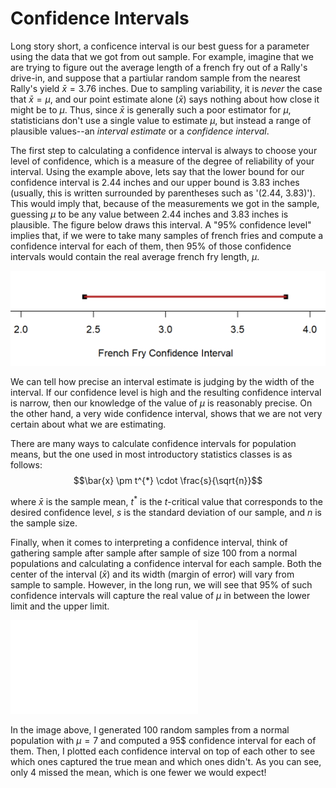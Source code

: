 # Confidence Intervals
Long story short, a conficence interval is our best guess for a parameter using the data that we got from out sample. For example, imagine that we are trying to figure out the average length of a french fry out of a Rally's drive-in, and suppose that a partiular random sample from the nearest Rally's yield $\bar{x}=3.76$ inches. Due to sampling variability, it is _never_ the case that $\bar{x}=\mu$, and our point estimate alone $(\bar{x})$ says nothing about how close it might be to $\mu$. Thus, since $\bar{x}$ is generally such a poor estimator for $\mu$, statisticians don't use a single value to estimate $\mu$, but instead a range of plausible values--an _interval estimate_ or a _confidence interval_.

The first step to calculating a confidence interval is always to choose your level of confidence, which is a measure of the degree of reliability of your interval. Using the example above, lets say that the lower bound for our confidence interval is 2.44 inches and our upper bound is 3.83 inches (usually, this is written surrounded by parentheses such as '(2.44, 3.83)'). This would imply that, because of the measurements we got in the sample, guessing $\mu$ to be any value between 2.44 inches and 3.83 inches is plausible. The figure below draws this interval. A "95% confidence level" implies that, if we were to take many samples of french fries and compute a confidence interval for each of them, then 95% of those confidence intervals would contain the real average french fry length, $\mu$.

![Confidence Interval (2.44, 3.83) in firebrick red](images/FrenchFryCI.png)

We can tell how precise an interval estimate is judging by the width of the interval. If our confidence level is high and the resulting confidence interval is narrow, then our knowledge of the value of $\mu$ is reasonably precise. On the other hand, a very wide confidence interval, shows that we are not very certain about what we are estimating.

There are many ways to calculate confidence intervals for population means, but the one used in most introductory statistics classes is as follows: $$\bar{x} \pm t^{*} \cdot \frac{s}{\sqrt{n}}$$

where $\bar{x}$ is the sample mean, $t^{*}$ is the $t$-critical value that corresponds to the desired confidence level, $s$ is the standard deviation of our sample, and $n$ is the sample size.

Finally, when it comes to interpreting a confidence interval, think of gathering sample after sample after sample of size 100 from a normal populations and calculating a confidence interval for each sample. Both the center of the interval $(\bar{x})$ and its width (margin of error) will vary from sample to sample. However, in the long run, we will see that 95% of such confidence intervals will capture the real value of $\mu$ in between the lower limit and the upper limit.

![Shows that after 100 samples, only 4 missed the true mean](images/CI_mean_capture.pdf)

In the image above, I generated 100 random samples from a normal population with $\mu=7$ and computed a 95$ confidence interval for each of them. Then, I plotted each confidence interval on top of each other to see which ones captured the true mean and which ones didn't. As you can see, only 4 missed the mean, which is one fewer we would expect!
